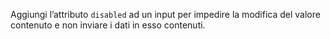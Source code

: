 Aggiungi l’attributo `disabled` ad un input per impedire la modifica del valore contenuto e non inviare i dati in esso contenuti.